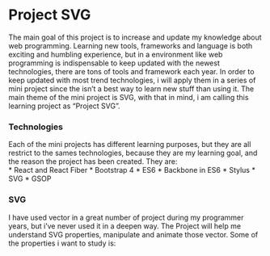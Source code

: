 # Project SVG #
The main goal of this project is to increase and update my knowledge about web programming.
Learning new tools, frameworks and language is both exciting and humbling experience, but in a environment like web programming is indispensable to keep updated with the newest technologies, there are tons of tools and framework each year. In order to keep updated with most trend technologies, i will apply them in a series of mini project since the isn’t a best way to learn new stuff than using it. The main theme of the mini project is SVG, with that in mind, i am calling this learning project as “Project SVG”.

### Technologies ###
Each of the mini projects has different learning purposes, but they are all restrict to the sames technologies, because they are my learning goal, and the reason the project has been created.
They are:	
	* React and React Fiber
	* Bootstrap 4
	* ES6
	* Backbone in ES6
	* Stylus
	* SVG
	* GSOP

### SVG ###
I have used vector in a great number of project during my programmer years, but i’ve never used it in a deepen way. The Project will help me understand SVG properties, manipulate and animate those vector. Some of the properties i want to study is:

